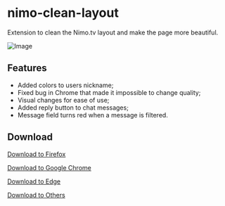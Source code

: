 # nimo-clean-layout

Extension to clean the Nimo.tv layout and make the page more beautiful.

![Image](https://i.imgur.com/mmv1eSB.png)

## Features

 * Added colors to users nickname;
 * Fixed bug in Chrome that made it impossible to change quality;
 * Visual changes for ease of use;
 * Added reply button to chat messages;
 * Message field turns red when a message is filtered.

## Download

[Download to Firefox](https://addons.mozilla.org/pt-BR/firefox/addon/nimo-tv-plus/)

[Download to Google Chrome](https://chrome.google.com/webstore/detail/ajlmalinjdbkamfgjbamebnjeejbkkil)

[Download to Edge](https://microsoftedge.microsoft.com/addons/detail/chcachcmkdliiognoicbmphkkhanjank)

[Download to Others](https://chrome.google.com/webstore/detail/ajlmalinjdbkamfgjbamebnjeejbkkil)
